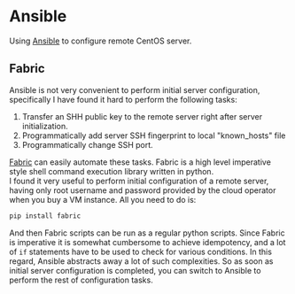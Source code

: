 # Ansible
Using [Ansible](https://www.ansible.com/) to configure remote CentOS server.

## Fabric
Ansible is not very convenient to perform initial server configuration, specifically I have found it hard to perform the following tasks:
1. Transfer an SHH public key to the remote server right after server initialization.
2. Programmatically add server SSH fingerprint to local "known_hosts" file
3. Programmatically change SSH port.

[Fabric](https://www.fabfile.org/) can easily automate these tasks.
Fabric is a high level imperative style shell command execution library written in python.  
I found it very useful to perform initial configuration of a remote server, having only root username and password provided by the cloud operator when you buy a VM instance.
All you need to do is:
```python
pip install fabric
```
And then Fabric scripts can be run as a regular python scripts.
Since Fabric is imperative it is somewhat cumbersome to achieve idempotency, and a lot of `if` statements have to be used to check for various conditions. In this regard, Ansible abstracts away a lot of such complexities.
So as soon as initial server configuration is completed, you can switch to Ansible to perform the rest of configuration tasks.
